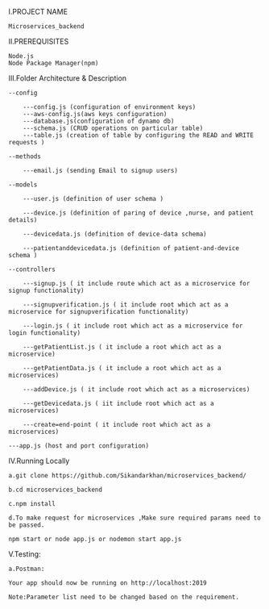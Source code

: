 I.PROJECT NAME

    Microservices_backend

II.PREREQUISITES

    Node.js
    Node Package Manager(npm)

III.Folder Architecture & Description

    --config
    
    	---config.js (configuration of environment keys)
        ---aws-config.js(aws keys configuration)
        ---database.js(configuration of dynamo db)
        ---schema.js (CRUD operations on particular table)
        ---table.js (creation of table by configuring the READ and WRITE requests )
    
    --methods
    
    	---email.js (sending Email to signup users)
    
    --models
    
    	---user.js (definition of user schema )
    
    	---device.js (definition of paring of device ,nurse, and patient details)

        ---devicedata.js (definition of device-data schema)

        ---patientanddevicedata.js (definition of patient-and-device schema )
    
    --controllers
    
    	---signup.js ( it include route which act as a microservice for signup functionality)

        ---signupverification.js ( it include root which act as a microservice for signupverification functionality)

        ---login.js ( it include root which act as a microservice for login functionality)

        ---getPatientList.js ( it include a root which act as a microservice)

        ---getPatientData.js ( it include a root which act as a microservices)

        ---addDevice.js ( it include root which act as a microservices)

        ---getDevicedata.js ( iit include root which act as a microservices)

        ---create=end-point ( it include root which act as a microservices)
    
    ---app.js (host and port configuration)
    

IV.Running Locally

    a.git clone https://github.com/Sikandarkhan/microservices_backend/
    
    b.cd microservices_backend
    
    c.npm install
    
    d.To make request for microservices ,Make sure required params need to be passed.
    
    npm start or node app.js or nodemon start app.js 
	
V.Testing:

    a.Postman:
    
    Your app should now be running on http://localhost:2019
    
    Note:Parameter list need to be changed based on the requirement.
    

